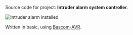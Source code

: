 Source code for project: **Intruder alarm system controller**.

![Intruder alarm installed](http://i.imgur.com/yv3qCHHl.jpg)

Written in basic, using [Bascom-AVR](http://www.mcselec.com/).
